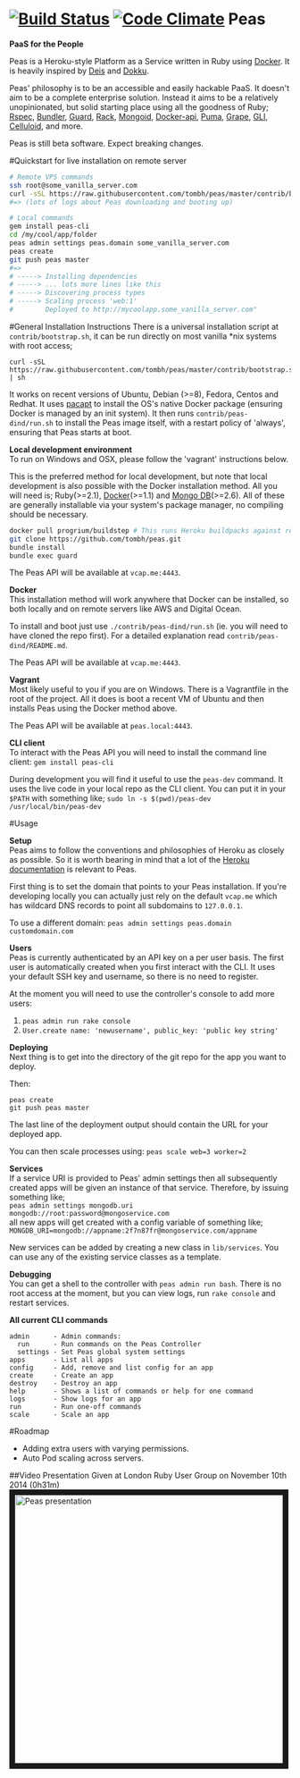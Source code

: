 [![Build Status](https://travis-ci.org/tombh/peas.svg?branch=master)](https://travis-ci.org/tombh/peas)
[![Code Climate](https://codeclimate.com/github/tombh/peas/badges/gpa.svg)](https://codeclimate.com/github/tombh/peas)
Peas
====
__PaaS for the People__

Peas is a Heroku-style Platform as a Service written in Ruby using [Docker](http://www.docker.io). It is heavily
inspired by [Deis](http://deis.io) and [Dokku](https://github.com/progrium/dokku).

Peas' philosophy is to be an accessible and easily hackable PaaS. It doesn't aim to be a complete
enterprise solution. Instead it aims to be a relatively unopinionated, but solid starting place using all the goodness
of Ruby;
[Rspec](http://rspec.info/),
[Bundler](http://bundler.io/),
[Guard](https://github.com/guard/guard),
[Rack](http://rack.github.io/),
[Mongoid](http://mongoid.org/en/mongoid/index.html),
[Docker-api](https://github.com/swipely/docker-api),
[Puma](http://puma.io/),
[Grape](http://intridea.github.io/grape/),
[GLI](http://davetron5000.github.io/gli/),
[Celluloid](http://celluloid.io/),
and more.

Peas is still beta software. Expect breaking changes.

#Quickstart for live installation on remote server
```bash
# Remote VPS commands
ssh root@some_vanilla_server.com
curl -sSL https://raw.githubusercontent.com/tombh/peas/master/contrib/bootstrap.sh | sh
#=> (lots of logs about Peas downloading and booting up)

# Local commands
gem install peas-cli
cd /my/cool/app/folder
peas admin settings peas.domain some_vanilla_server.com
peas create
git push peas master
#=>
# -----> Installing dependencies
# -----> ... lots more lines like this
# -----> Discovering process types
# -----> Scaling process 'web:1'
#        Deployed to http://mycoolapp.some_vanilla_server.com"
```

#General Installation Instructions
There is a universal installation script at `contrib/bootstrap.sh`, it can be run directly on most
vanilla *nix systems with root access;

    curl -sSL https://raw.githubusercontent.com/tombh/peas/master/contrib/bootstrap.sh | sh

It works on recent versions of Ubuntu, Debian (>=8), Fedora, Centos and Redhat. It uses [pacapt](https://github.com/icy/pacapt)
to install the OS's native Docker package (ensuring Docker is managed by an init system). It then runs
`contrib/peas-dind/run.sh` to install the Peas image itself, with a restart policy of 'always', ensuring that Peas
starts at boot.

**Local development environment**    
To run on Windows and OSX, please follow the 'vagrant' instructions below.

This is the preferred method for local development, but note that local development is also possible
with the Docker installation method.
All you will need is; Ruby(>=2.1),
[Docker](https://www.docker.io/gettingstarted/)(>=1.1)
and [Mongo DB](http://docs.mongodb.org/manual/installation/)(>=2.6).
All of these are generally installable via your system's package manager, no compiling should be necessary.
```bash
docker pull progrium/buildstep # This runs Heroku buildpacks against repos to create deployable app images
git clone https://github.com/tombh/peas.git
bundle install
bundle exec guard
```

The Peas API will be available at `vcap.me:4443`.

**Docker**   
This installation method will work anywhere that Docker can be installed, so both locally and on
remote servers like AWS and Digital Ocean.

To install and boot just use `./contrib/peas-dind/run.sh` (ie. you will need to have cloned the repo
first). For a detailed explanation read
`contrib/peas-dind/README.md`.

The Peas API will be available at `vcap.me:4443`.

**Vagrant**   
Most likely useful to you if you are on Windows. There is a Vagrantfile in the root of the project.
All it does is boot a recent VM of Ubuntu and then installs Peas using the Docker method above.

The Peas API will be available at `peas.local:4443`.

**CLI client**   
To interact with the Peas API you will need to install the command line client:
`gem install peas-cli`

During development you will find it useful to use the `peas-dev` command. It uses the live code in
your local repo as the CLI client. You can put it in your `$PATH` with something like;
`sudo ln -s $(pwd)/peas-dev /usr/local/bin/peas-dev`

#Usage

**Setup**   
Peas aims to follow the conventions and philosophies of Heroku as closely as possible. So it is worth
bearing in mind that a lot of the [Heroku documentation](https://devcenter.heroku.com/) is relevant to Peas.

First thing is to set the domain that points to your Peas installation. If you're developing locally
you can actually just rely on the default `vcap.me` which has wildcard DNS records to point all subdomains
to `127.0.0.1`.

To use a different domain:
`peas admin settings peas.domain customdomain.com`

**Users**    
Peas is currently authenticated by an API key on a per user basis. The first user is automatically
created when you first interact with the CLI. It uses your default SSH key and username, so there
is no need to register.

At the moment you will need to use the controller's console to add more users:
  1. `peas admin run rake console`
  2. `User.create name: 'newusername', public_key: 'public key string'`

**Deploying**   
Next thing is to get into the directory of the git repo for the app you want to deploy.

Then:
```
peas create
git push peas master
```

The last line of the deployment output should contain the URL for your deployed app.

You can then scale processes using:
`peas scale web=3 worker=2`

**Services**   
If a service URI is provided to Peas' admin settings then all subsequently created apps will be given an instance of
that service. Therefore, by issuing something like;   
`peas admin settings mongodb.uri mongodb://root:password@mongoservice.com`   
all new apps will get created with a config variable of something like;
`MONGDB_URI=mongodb://appname:2f7n87fr@mongoservice.com/appname`

New services can be added by creating a new class in `lib/services`. You can use any of the existing service classes as
a template.

**Debugging**    
You can get a shell to the controller with `peas admin run bash`. There is no root access at the 
moment, but you can view logs, run `rake console` and restart services.

**All current CLI commands**
```
admin      - Admin commands:
  run      - Run commands on the Peas Controller
  settings - Set Peas global system settings
apps       - List all apps
config     - Add, remove and list config for an app
create     - Create an app
destroy    - Destroy an app
help       - Shows a list of commands or help for one command
logs       - Show logs for an app
run        - Run one-off commands
scale      - Scale an app
```

#Roadmap
  * Adding extra users with varying permissions.
  * Auto Pod scaling across servers.  

##Video Presentation
Given at London Ruby User Group on November 10th 2014 (0h31m)
<a href="https://skillsmatter.com/skillscasts/5928-peas-a-docker-and-ruby-based-paas
" target="_blank"><img src="http://i.imgur.com/xxSqCPy.jpg"
alt="Peas presentation" width="480" border="10" /></a>

